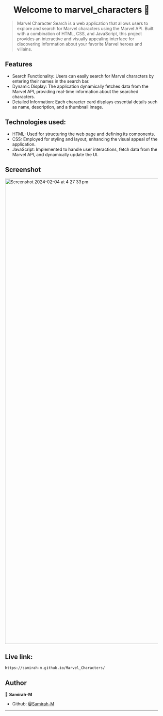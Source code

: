 <h1 align="center">Welcome to marvel_characters 👋</h1>

> Marvel Character Search is a web application that allows users to explore and search for Marvel characters using the Marvel API. Built with a combination of HTML, CSS, and JavaScript, this project provides an interactive and visually appealing interface for discovering information about your favorite Marvel heroes and villains.

## Features
- Search Functionality: Users can easily search for Marvel characters by entering their names in the search bar.
- Dynamic Display: The application dynamically fetches data from the Marvel API, providing real-time information about the searched characters.
- Detailed Information: Each character card displays essential details such as name, description, and a thumbnail image.

## Technologies used:
- HTML: Used for structuring the web page and defining its components.
- CSS: Employed for styling and layout, enhancing the visual appeal of the application.
- JavaScript: Implemented to handle user interactions, fetch data from the Marvel API, and dynamically update the UI.

## Screenshot

<img width="1536" alt="Screenshot 2024-02-04 at 4 27 33 pm" src="https://github.com/Samirah-M/Marvel_Characters/assets/143946932/7d3a197d-2142-4091-8e5b-7fecb6b8a6ba">

## Live link:
```
https://samirah-m.github.io/Marvel_Characters/
```

## Author

👤 **Samirah-M**

* Github: [@Samirah-M](https://github.com/Samirah-M)

***
